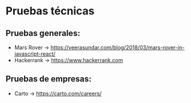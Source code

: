 # Pruebas técnicas

## Pruebas generales:
- Mars Rover -> https://veerasundar.com/blog/2018/03/mars-rover-in-javascript-react/
- Hackerrank -> https://www.hackerrank.com

## Pruebas de empresas:
- Carto -> https://carto.com/careers/
